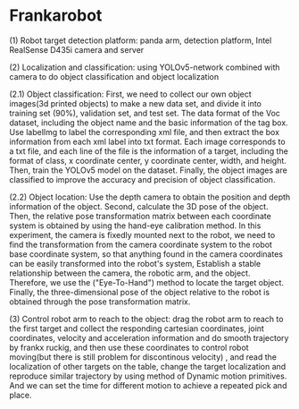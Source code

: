 # Frankarobot
(1) Robot target detection platform: panda arm, detection platform, Intel RealSense D435i camera and server

(2) Localization and classification: using YOLOv5-network combined with camera to do object classification and object localization

(2.1) Object classification: First, we need to collect our own object images(3d printed objects) to make a new data set, and divide it into training set (90%), validation set, and test set. The data format of the Voc dataset, including the object name and the basic information of the tag box. Use labelImg to label the corresponding xml file, and then extract the box information from each xml label into txt format. Each image corresponds to a txt file, and each line of the file is the information of a target, including the format of class, x coordinate center, y coordinate center, width, and height. Then, train the YOLOv5 model on the dataset. Finally, the object images are classified to improve the accuracy and precision of object classification.

(2.2) Object location: Use the depth camera to obtain the position and depth information of the object. Second, calculate the 3D pose of the object. Then, the relative pose transformation matrix between each coordinate system is obtained by using the hand-eye calibration method. In this experiment, the camera is fixedly mounted next to the robot, we need to find the transformation from the camera coordinate system to the robot base coordinate system, so that anything found in the camera coordinates can be easily transformed into the robot's system, Establish a stable relationship between the camera, the robotic arm, and the object. Therefore, we use the ("Eye-To-Hand") method to locate the target object. Finally, the three-dimensional pose of the object relative to the robot is obtained through the pose transformation matrix.

(3) Control robot arm to reach to the object: drag the robot arm to reach to the first target and collect the responding cartesian coordinates,  joint coordinates, velocity and acceleration information and do smooth trajectory by frankx ruckig, and then use these coordinates to control robot moving(but there is still problem for discontinous velocity) , and read the localization of other  targets on the table, change the target localization and reproduce similar trajectory by using method of Dynamic motion primitives. And we can set the time for different motion to achieve a repeated pick and place.
